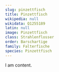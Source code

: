 ```yaml
---
slug: pinzettfisch
title: Pinzettfisch
wikipedia: null
wikidata: Q1255189
latin: null
image: Pinzettfisch
class: Strahlenflosser
order: Barschartige
family: Falterfische
species: Pinzettfisch
---
```


I am content.
